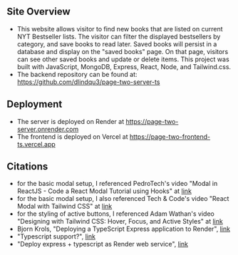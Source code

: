## Site Overview
- This website allows visitor to find new books that are listed on current NYT Bestseller lists. The visitor can filter the displayed bestsellers by category, and save books to read later. Saved books will persist in a database and display on the "saved books" page. On that page, visitors can see other saved books and update or delete items. This project was built with JavaScript, MongoDB, Express, React, Node, and Tailwind.css. 
- The backend repository can be found at: https://github.com/dlindqu3/page-two-server-ts 

## Deployment
- The server is deployed on Render at https://page-two-server.onrender.com
- The frontend is deployed on Vercel at https://page-two-frontend-ts.vercel.app

## Citations 
- for the basic modal setup, I referenced PedroTech's video "Modal in ReactJS - Code a React Modal Tutorial using Hooks" at [link](https://www.youtube.com/watch?v=ZCvemsUfwPQ)
- for the basic modal setup, I also referenced Tech & Code's video "React Modal with Tailwind CSS" at [link](https://www.youtube.com/watch?v=UXKt-IFgBGM)
- for the styling of active buttons, I referenced Adam Wathan's video "Designing with Tailwind CSS: Hover, Focus, and Active Styles" at [link](https://www.youtube.com/watch?v=olyRu5R1EZ4)
-  Bjorn Krols, "Deploying a TypeScript Express application to Render", [link](https://technotrampoline.com/articles/deploying-a-typescript-express-application-to-render/)
- "Typescript support?", [link](https://community.render.com/t/typescript-support/377)
- "Deploy express + typescript as Render web service", [link](https://community.render.com/t/deploy-express-typescript-as-render-web-service/7374)